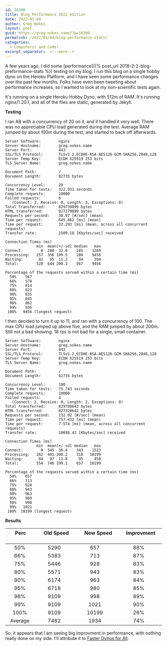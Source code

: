 ```yaml
---
id: 16300
title: Blog Performance 2022 edition
date: 2022-01-04
author: Greg Nokes
layout: post
guid: https://greg.nokes.name/?p=16300
permalink: /2022/01/04/blog-performance-stats/
categories:
  - Computers! and Code!
excerpt_separator:  <!--more-->
---
```

A few years ago, I did some [performance]({% post_url 2018-2-2-blog-preformance-stats %}) testing on my blog. I run this blog on a single hobby dyno on the Heroku Platform, and I have seen some performance changes over the past few months. Folks have even been tweeting about performance increases, so I wanted to look at my non-scientific tests again.

It's running on a single Heroku Hobby Dyno, with 512m of RAM. It's running nginx/1.20.1, and  all of the files are static, generated by Jekyll.
<!--more-->

**Testing**

I ran AB with a concurrency of 20 on it, and it handled it very well. There was no appreciable CPU load generated during the test. Average RAM jumped by about 100m during the test, and started to back off afterwards.

```shell
Server Software:        nginx
Server Hostname:        greg.nokes.name
Server Port:            443
SSL/TLS Protocol:       TLSv1.2,ECDHE-RSA-AES128-GCM-SHA256,2048,128
Server Temp Key:        ECDH X25519 253 bits
TLS Server Name:        greg.nokes.name

Document Path:          /
Document Length:        82735 bytes

Concurrency Level:      20
Time taken for tests:   322.931 seconds
Complete requests:      10000
Failed requests:        6
   (Connect: 3, Receive: 0, Length: 3, Exceptions: 0)
Total transferred:      829739899 bytes
HTML transferred:       827279899 bytes
Requests per second:    30.97 [#/sec] (mean)
Time per request:       645.862 [ms] (mean)
Time per request:       32.293 [ms] (mean, across all concurrent requests)
Transfer rate:          2509.18 [Kbytes/sec] received

Connection Times (ms)
              min  mean[+/-sd] median   max
Connect:        0  288  32.0    285    1269
Processing:   257  356 199.5    280    9456
Waiting:       82   95  11.2     94     394
Total:        528  644 200.3    567    9456

Percentage of the requests served within a certain time (ms)
  50%    567
  66%    578
  75%    814
  80%    823
  90%    835
  95%    845
  98%    862
  99%    936
 100%   9456 (longest request)
```

I then  decided to turn it up to 11, and ran with a concurrency of 100. The max CPU load jumped up above five, and the RAM jumped by about 200m. Still not a bad showing. 18 rps is not bad for a single, small container.

```shell
Server Software:        nginx
Server Hostname:        greg.nokes.name
Server Port:            443
SSL/TLS Protocol:       TLSv1.2,ECDHE-RSA-AES128-GCM-SHA256,2048,128
Server Temp Key:        ECDH X25519 253 bits
TLS Server Name:        greg.nokes.name

Document Path:          /
Document Length:        82735 bytes

Concurrency Level:      100
Time taken for tests:   75.743 seconds
Complete requests:      10000
Failed requests:        4
   (Connect: 2, Receive: 0, Length: 2, Exceptions: 0)
Total transferred:      829780642 bytes
HTML transferred:       827320642 bytes
Requests per second:    132.02 [#/sec] (mean)
Time per request:       757.432 [ms] (mean)
Time per request:       7.574 [ms] (mean, across all concurrent requests)
Transfer rate:          10698.42 [Kbytes/sec] received

Connection Times (ms)
              min  mean[+/-sd] median   max
Connect:        0  345  36.4    343    1523
Processing:   262  401 200.2    318   10199
Waiting:       84   97  11.8     95     450
Total:        554  746 199.1    657   10199

Percentage of the requests served within a certain time (ms)
  50%    657
  66%    713
  75%    928
  80%    943
  90%    963
  95%    980
  98%    998
  99%   1021
 100%  10199 (longest request)
````

**Results**

| &nbsp; &nbsp; &nbsp;Perc &nbsp; &nbsp; &nbsp; |   &nbsp; &nbsp; &nbsp;Old Speed  &nbsp; &nbsp; &nbsp;|   &nbsp; &nbsp; &nbsp;New Speed &nbsp; &nbsp; &nbsp;  |   &nbsp; &nbsp; &nbsp;Improvment &nbsp; &nbsp; &nbsp; |
|    :---:    |    :---:    |    :---:    |    :---:    |
| 50% | 5290| 657 | 88% |
| 66% | 5383 | 713 | 87% |
| 75% | 5446 | 928 | 83% |
| 80% | 5571 | 943 | 83% |
| 90% | 6174 | 963 | 84% |
| 95% | 6718 | 980 | 85% |
| 98% | 9109 | 998 | 89% |
| 99% | 9109 | 1021 | 90% |
|100% | 9109 | 10199 | 26% |
| Average | 7482 | 1934 | 74% |

So, it appears that I am seeing big improvment in performance, with nothing really done on my side. I'll attribute it to [Faster Dynos for All](https://blog.heroku.com/faster-dynos-for-all).